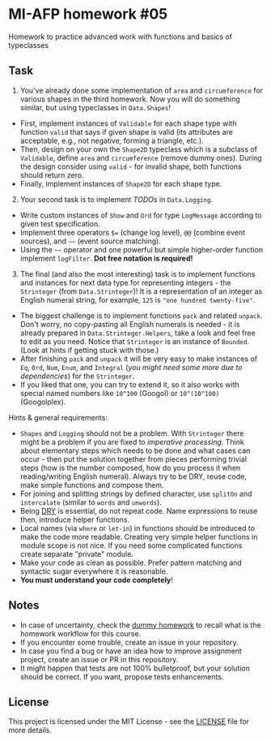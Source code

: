# MI-AFP homework #05

Homework to practice advanced work with functions and basics of typeclasses

## Task

1. You've already done some implementation of `area` and `circumference` for various shapes in the third homework. Now you will do something similar, but using typeclasses in `Data.Shapes`!
  * First, implement instances of  `Validable` for each shape type with function `valid` that says if given shape is valid (its attributes are acceptable, e.g., not negative, forming a triangle, etc.).
  * Then, design on your own the `Shape2D` typeclass which is a subclass of `Validable`, define `area` and `circumference` (remove dummy ones). During the design consider using `valid` - for invalid shape, both functions should return zero.
  * Finally, implement instances of `Shape2D` for each shape type.
2. Your second task is to implement *TODOs* in `Data.Logging`.
  * Write custom instances of `Show` and `Ord` for type `LogMessage` according to given test specification.
  * Implement three operators `$=` (change log level), `@@` (combine event sources), and `~~` (event source matching).
  * Using the `~~` operator and one powerful but simple higher-order function implement `logFilter`. **Dot free notation is required!**
3. The final (and also the most interesting) task is to implement functions and instances for next data type for representing integers - the `Strinteger` (from `Data.Strinteger`)! It is a representation of an integer as English numeral string, for example, `125` is `"one hundred twenty-five"`.
  * The biggest challenge is to implement functions `pack` and related `unpack`. Don't worry, no copy-pasting all English numerals is needed - it is already prepared in `Data.Strinteger.Helpers`, take a look and feel free to edit as you need. Notice that `Strinteger` is an instance of `Bounded`. (Look at hints if getting stuck with those.)
  * After finishing `pack` and `unpack` it will be very easy to make instances of `Eq`, `Ord`, `Num`, `Enum`, and `Integral` (*you might need some more due to dependencies*) for the `Strinteger`.
  * If you liked that one, you can try to extend it, so it also works with special named numbers like `10^100` (Googol) or `10^(10^100)` (Googolplex).

Hints & general requirements:

* `Shapes` and `Logging` should not be a problem. With `Strinteger` there might be a problem if you are fixed to *imperative processing*. Think about elementary steps which needs to be done and what cases can occur - then put the solution together from pieces performing trivial steps (how is the number composed, how do you process it when reading/writing English numeral). Always try to be DRY, reuse code, make simple functions and compose them.
* For joining and splitting strings by defined character, use `splitOn` and `intercalate` (similar to `words` and `unwords`). 
* Being [DRY](https://cs.wikipedia.org/wiki/Don%27t_repeat_yourself) is essential, do not repeat code. Name expressions to reuse then, introduce helper functions.
* Local names (via `where` or `let-in`) in functions should be introduced to make the code more readable. Creating very simple helper functions in module scope is not nice. If you need some complicated functions create separate "private" module.
* Make your code as clean as possible. Prefer pattern matching and syntactic sugar everywhere it is reasonable.
* **You must understand your code completely**!

## Notes

 * In case of uncertainty, check the [dummy homework](https://github.com/MI-AFP/hw00) to recall what is the homework workflow for this course.
 * If you encounter some trouble, create an issue in your repository.
 * In case you find a bug or have an idea how to improve assignment project, create an issue or PR in this repository.
 * It might happen that tests are not 100% bulletproof, but your solution should be correct. If you want, propose tests enhancements.

## License

This project is licensed under the MIT License - see the [LICENSE](LICENSE)
file for more details.
